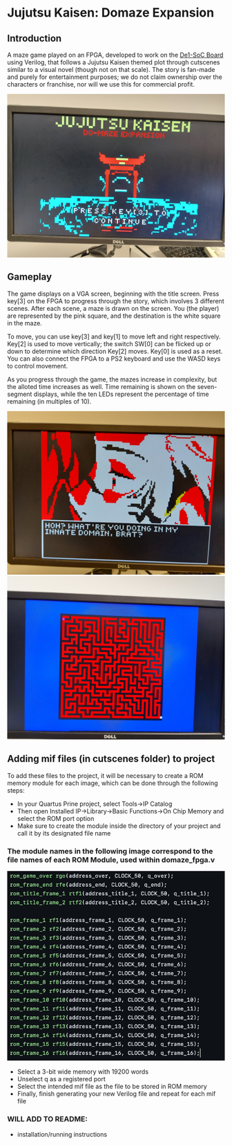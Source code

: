 # Jujutsu Kaisen: Domaze Expansion
 
## Introduction

A maze game played on an FPGA, developed to work on the [De1-SoC Board](https://www.intel.com/content/www/us/en/partner/showcase/offering/a5b3b0000004cbaAAA/de1soc-board.html) using Verilog, that follows a Jujutsu Kaisen themed plot through cutscenes similar to a visual novel (though not on that scale). The story is fan-made and purely for entertainment purposes; we do not claim ownership over the characters or franchise, nor will we use this for commercial profit.

![Domaze Expansion Title Screen](/ReadmeImages/domaze_title.jpg)

## Gameplay

The game displays on a VGA screen, beginning with the title screen. Press key\[3\] on the FPGA to progress through the story, which involves 3 different scenes. After each scene, a maze is drawn on the screen. You (the player) are represented by the pink square, and the destination is the white square in the maze. 

To move, you can use key\[3\] and key\[1\] to move left and right respectively. Key\[2\] is used to move vertically; the switch SW\[0\] can be flicked up or down to determine which direction Key\[2\] moves. Key\[0\] is used as a reset. You can also connect the FPGA to a PS2 keyboard and use the WASD keys to control movement.

As you progress through the game, the mazes increase in complexity, but the alloted time increases as well. Time remaining is shown on the seven-segment displays, while the ten LEDs represent the percentage of time remaining (in multiples of 10).

![Domaze Expansion Cutscene](/ReadmeImages/domaze_scene.jpg)
![Domaze Expansion Maze](/ReadmeImages/maze.jpg)

## Adding mif files (in cutscenes folder) to project

To add these files to the project, it will be necessary to create a ROM memory module for each image, which can be done through the following steps:

- In your Quartus Prine project, select Tools->IP Catalog
- Then open Installed IP->Library->Basic Functions->On Chip Memory and select the ROM port option
- Make sure to create the module inside the directory of your project and call it by its designated file name

### The module names in the following image correspond to the file names of each ROM Module, used within domaze_fpga.v
![ROM file names in domaze_fpga.v](/ReadmeImages/ROM_file_names_in_code.jpg)

- Select a 3-bit wide memory with 19200 words
- Unselect q as a registered port
- Select the intended mif file as the file to be stored in ROM memory
- Finally, finish generating your new Verilog file and repeat for each mif file


### WILL ADD TO README:
- installation/running instructions
